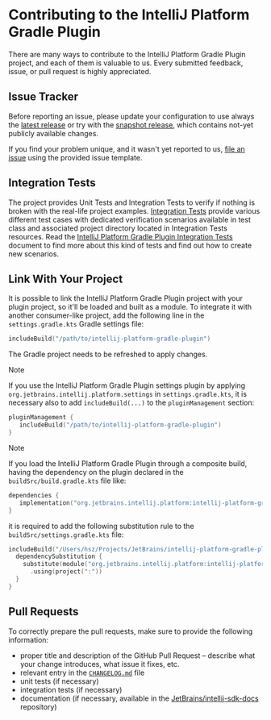 # Contributing to the IntelliJ Platform Gradle Plugin

There are many ways to contribute to the IntelliJ Platform Gradle Plugin project, and each of them is valuable to us.
Every submitted feedback, issue, or pull request is highly appreciated.

## Issue Tracker

Before reporting an issue, please update your configuration to use always
the [latest release](https://github.com/JetBrains/intellij-platform-gradle-plugin/releases) or try with
the [snapshot release](https://plugins.jetbrains.com/docs/intellij/tools-intellij-platform-gradle-plugin.html#snapshot-release), which contains not-yet publicly
available changes.

If you find your problem unique, and it wasn't yet reported to us, [file an issue](https://github.com/JetBrains/intellij-platform-gradle-plugin/issues/new)
using the provided issue template.

## Integration Tests

The project provides Unit Tests and Integration Tests to verify if nothing is broken with the real-life project examples.
[Integration Tests](https://github.com/JetBrains/intellij-platform-gradle-plugin/tree/main/src/integrationTest) provide various different test cases with
dedicated verification scenarios available in test class and associated project directory located in Integration Tests resources.
Read the [IntelliJ Platform Gradle Plugin Integration Tests](INTEGRATION_TESTS.md) document to find more about this kind of tests and find out how to create new
scenarios.

## Link With Your Project

It is possible to link the IntelliJ Platform Gradle Plugin project with your plugin project, so it'll be loaded and built as a module.
To integrate it with another consumer-like project, add the following line in the `settings.gradle.kts` Gradle settings file:

```kotlin
includeBuild("/path/to/intellij-platform-gradle-plugin")
```

The Gradle project needs to be refreshed to apply changes.

> [!NOTE]  
> 
> If you use the IntelliJ Platform Gradle Plugin settings plugin by applying `org.jetbrains.intellij.platform.settings` in `settings.gradle.kts`, it is necessary also to add `includeBuild(...)` to the `pluginManagement` section:
> 
> ```kotlin
> pluginManagement {
>    includeBuild("/path/to/intellij-platform-gradle-plugin")
> }
> ```

> [!NOTE]
> 
> If you load the IntelliJ Platform Gradle Plugin through a composite build, having the dependency on the plugin declared in the `buildSrc/build.gradle.kts` file like:
> 
> ```kotlin
> dependencies {
>    implementation("org.jetbrains.intellij.platform:intellij-platform-gradle-plugin:...")
> }
> ```
> 
> it is required to add the following substitution rule to the `buildSrc/settings.gradle.kts` file:
> 
> ```kotlin
> includeBuild("/Users/hsz/Projects/JetBrains/intellij-platform-gradle-plugin") {
>   dependencySubstitution {
>     substitute(module("org.jetbrains.intellij.platform:intellij-platform-gradle-plugin"))
>       .using(project(":"))
>   }
> }
> ```

## Pull Requests

To correctly prepare the pull requests, make sure to provide the following information:

- proper title and description of the GitHub Pull Request – describe what your change introduces, what issue it fixes, etc.
- relevant entry in the [`CHANGELOG.md`](https://github.com/JetBrains/intellij-platform-gradle-plugin/blob/main/CHANGELOG.md) file
- unit tests (if necessary)
- integration tests (if necessary)
- documentation (if necessary, available in the [JetBrains/intellij-sdk-docs](https://github.com/JetBrains/intellij-sdk-docs/tree/main/topics/appendix/tools/intellij_platform_gradle_plugin) repository)
